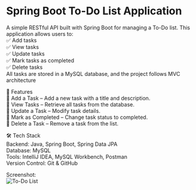 <h1>Spring Boot To-Do List Application</h1>
A simple RESTful API built with Spring Boot for managing a To-Do list. This application allows users to:
<br>
✅ Add tasks<br>
✅ View tasks<br>
✅ Update tasks<br>
✅ Mark tasks as completed<br>
✅ Delete tasks<br>
All tasks are stored in a MySQL database, and the project follows MVC architecture


🚀 Features<br>
📌 Add a Task – Add a new task with a title and description.<br>
📌 View Tasks – Retrieve all tasks from the database.<br>
📌 Update a Task – Modify task details.<br>
📌 Mark as Completed – Change task status to completed.<br>
📌 Delete a Task – Remove a task from the list.<br>


🛠️ Tech Stack<br>
Backend: Java, Spring Boot, Spring Data JPA<br>
Database: MySQL<br>
Tools: IntelliJ IDEA, MySQL Workbench, Postman<br>
Version Control: Git & GitHub<br>

Screenshot:<br>
![To-Do List](https://github.com/user-attachments/assets/7a64f133-5997-4e03-a226-69b3655fe2fb)



